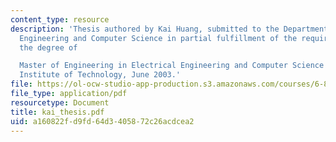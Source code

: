 ```yaml
---
content_type: resource
description: 'Thesis authored by Kai Huang, submitted to the Department of Electrical
  Engineering and Computer Science in partial fulfillment of the requirements for
  the degree of

  Master of Engineering in Electrical Engineering and Computer Science at the Massachusetts
  Institute of Technology, June 2003.'
file: https://ol-ocw-studio-app-production.s3.amazonaws.com/courses/6-895-theory-of-parallel-systems-sma-5509-fall-2003/a160822fd9fd64d3405872c26acdcea2_kai_thesis.pdf
file_type: application/pdf
resourcetype: Document
title: kai_thesis.pdf
uid: a160822f-d9fd-64d3-4058-72c26acdcea2
---
```

